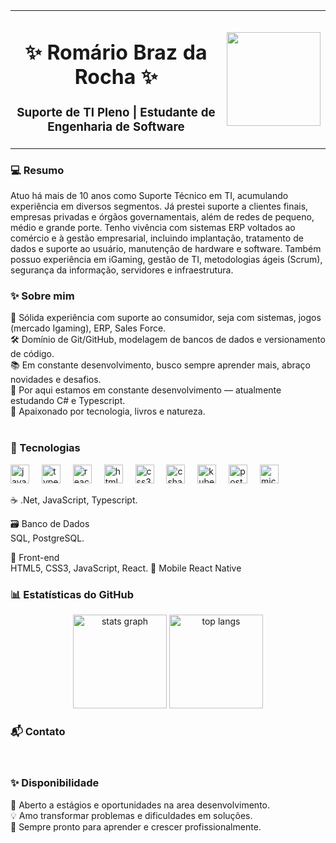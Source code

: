 <table align="center">
  <tr>
    <td>
      <h1 align="center">✨ Romário Braz da Rocha ✨</h1>
      <h3 align="center">Suporte de TI Pleno | Estudante de Engenharia de Software</h3>
    </td>
    <td>
      <img height="150" src="https://encrypted-tbn0.gstatic.com/images?q=tbn:ANd9GcQR4uy8YeTRa_awrDibCB6JRGbytWYdU-Tz21tHB2N3lF4hglFTopZV4wfWA3SMSTEteK0&usqp=CAU"/>
    </td>
  </tr>
</table>

<h3>💻 Resumo</h3>

Atuo há mais de 10 anos como Suporte Técnico em TI, acumulando experiência em diversos segmentos. Já prestei suporte a clientes finais, empresas privadas e órgãos governamentais, além de redes de pequeno, médio e grande porte. Tenho vivência com sistemas ERP voltados ao comércio e à gestão empresarial, incluindo implantação, tratamento de dados e suporte ao usuário, manutenção de hardware e software. Também possuo experiência em iGaming, gestão de TI, metodologias ágeis (Scrum), segurança da informação, servidores e infraestrutura.

<h3>✨ Sobre mim</h3>

💼 Sólida experiência com suporte ao consumidor, seja com sistemas, jogos (mercado Igaming), ERP, Sales Force.</br>
🛠️ Domínio de Git/GitHub, modelagem de bancos de dados e versionamento de código.</br>
📚 Em constante desenvolvimento, busco sempre aprender mais, abraço novidades e desafios.</br>
🌱 Por aqui estamos em constante desenvolvimento — atualmente estudando C# e Typescript.</br>
🐾 Apaixonado por tecnologia, livros e natureza.</br>
<br clear="both">
<h3>🎨 Tecnologias</h3>
<div align="left">
  <img src="https://cdn.jsdelivr.net/gh/devicons/devicon/icons/javascript/javascript-original.svg" height="30" alt="javascript logo"  />
  <img width="12" />
  <img src="https://cdn.jsdelivr.net/gh/devicons/devicon/icons/typescript/typescript-original.svg" height="30" alt="typescript logo"  />
  <img width="12" />
  <img src="https://cdn.jsdelivr.net/gh/devicons/devicon/icons/react/react-original.svg" height="30" alt="react logo"  />
  <img width="12" />
  <img src="https://cdn.jsdelivr.net/gh/devicons/devicon/icons/html5/html5-original.svg" height="30" alt="html5 logo"  />
  <img width="12" />
  <img src="https://cdn.jsdelivr.net/gh/devicons/devicon/icons/css3/css3-original.svg" height="30" alt="css3 logo"  />
  <img width="12" />
  <img src="https://cdn.jsdelivr.net/gh/devicons/devicon/icons/csharp/csharp-original.svg" height="30" alt="csharp logo"  />
  <img width="12" />
  <img src="https://cdn.jsdelivr.net/gh/devicons/devicon/icons/kubernetes/kubernetes-plain.svg" height="30" alt="kubernetes logo"  />
  <img width="12" />
  <img src="https://cdn.jsdelivr.net/gh/devicons/devicon/icons/postgresql/postgresql-original.svg" height="30" alt="postgresql logo"  />
  <img width="12" />
  <img src="https://cdn.jsdelivr.net/gh/devicons/devicon/icons/microsoftsqlserver/microsoftsqlserver-plain.svg" height="30" alt="microsoftsqlserver logo"  />
</div>

☕ .Net, JavaScript, Typescript.

🗃️ Banco de Dados</br>
SQL, PostgreSQL.

🎨 Front-end</br>
HTML5, CSS3, JavaScript, React.
🚀 Mobile
React Native

<h3>📊 Estatísticas do GitHub</h3>
<div align="center">
  <img src="https://github-readme-stats.vercel.app/api?username=romariobraz&show_icons=true&include_all_commits=true&count_private=true&theme=dracula&hide_border=false" height="150" alt="stats graph" />
  <img src="https://github-readme-stats.vercel.app/api/top-langs?username=romariobraz&layout=compact&langs_count=5&theme=dracula&hide_border=false" height="150" alt="top langs" />
</div>

<h3>📬 Contato</h3></br>

<h3>✨ Disponibilidade</h3>
📌 Aberto a estágios e oportunidades na area desenvolvimento.</br>
💡 Amo transformar problemas e dificuldades em soluções.</br>
🚀 Sempre pronto para aprender e crescer profissionalmente.</br>
